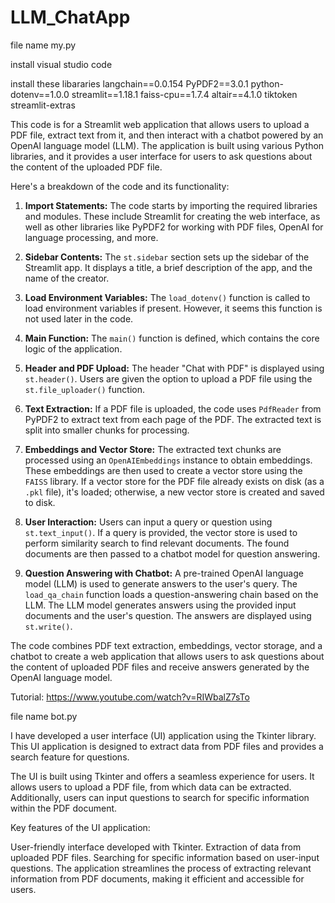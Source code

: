 # LLM_ChatApp

file name my.py

install visual studio code

install these libararies
langchain==0.0.154
PyPDF2==3.0.1
python-dotenv==1.0.0
streamlit==1.18.1
faiss-cpu==1.7.4
altair==4.1.0
tiktoken
streamlit-extras


This code is for a Streamlit web application that allows users to upload a PDF file, extract text from it, and then interact with a chatbot powered by an OpenAI language model (LLM). The application is built using various Python libraries, and it provides a user interface for users to ask questions about the content of the uploaded PDF file.

Here's a breakdown of the code and its functionality:

1. **Import Statements:**
   The code starts by importing the required libraries and modules. These include Streamlit for creating the web interface, as well as other libraries like PyPDF2 for working with PDF files, OpenAI for language processing, and more.

2. **Sidebar Contents:**
   The `st.sidebar` section sets up the sidebar of the Streamlit app. It displays a title, a brief description of the app, and the name of the creator.

3. **Load Environment Variables:**
   The `load_dotenv()` function is called to load environment variables if present. However, it seems this function is not used later in the code.

4. **Main Function:**
   The `main()` function is defined, which contains the core logic of the application.

5. **Header and PDF Upload:**
   The header "Chat with PDF" is displayed using `st.header()`. Users are given the option to upload a PDF file using the `st.file_uploader()` function.

6. **Text Extraction:**
   If a PDF file is uploaded, the code uses `PdfReader` from PyPDF2 to extract text from each page of the PDF. The extracted text is split into smaller chunks for processing.

7. **Embeddings and Vector Store:**
   The extracted text chunks are processed using an `OpenAIEmbeddings` instance to obtain embeddings. These embeddings are then used to create a vector store using the `FAISS` library. If a vector store for the PDF file already exists on disk (as a `.pkl` file), it's loaded; otherwise, a new vector store is created and saved to disk.

8. **User Interaction:**
   Users can input a query or question using `st.text_input()`. If a query is provided, the vector store is used to perform similarity search to find relevant documents. The found documents are then passed to a chatbot model for question answering.

9. **Question Answering with Chatbot:**
   A pre-trained OpenAI language model (LLM) is used to generate answers to the user's query. The `load_qa_chain` function loads a question-answering chain based on the LLM. The LLM model generates answers using the provided input documents and the user's question. The answers are displayed using `st.write()`.

The code combines PDF text extraction, embeddings, vector storage, and a chatbot to create a web application that allows users to ask questions about the content of uploaded PDF files and receive answers generated by the OpenAI language model.





Tutorial: https://www.youtube.com/watch?v=RIWbalZ7sTo


file name bot.py

I have developed a user interface (UI) application using the Tkinter library. This UI application is designed to extract data from PDF files and provides a search feature for questions.

The UI is built using Tkinter and offers a seamless experience for users. It allows users to upload a PDF file, from which data can be extracted. Additionally, users can input questions to search for specific information within the PDF document.

Key features of the UI application:

User-friendly interface developed with Tkinter.
Extraction of data from uploaded PDF files.
Searching for specific information based on user-input questions.
The application streamlines the process of extracting relevant information from PDF documents, making it efficient and accessible for users. 



